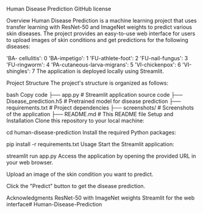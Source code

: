 Human Disease Prediction
GitHub license

Overview
Human Disease Prediction is a machine learning project that uses transfer learning with ResNet-50 and ImageNet weights to predict various skin diseases. The project provides an easy-to-use web interface for users to upload images of skin conditions and get predictions for the following diseases:

'BA- cellulitis': 0
'BA-impetigo': 1
'FU-athlete-foot': 2
'FU-nail-fungus': 3
'FU-ringworm': 4
'PA-cutaneous-larva-migrans': 5
'VI-chickenpox': 6
'VI-shingles': 7
The application is deployed locally using Streamlit.

Project Structure
The project's structure is organized as follows:

bash
Copy code
├── app.py                   # Streamlit application source code
├── Disease_prediction.h5     # Pretrained model for disease prediction
├── requirements.txt         # Project dependencies
├── screenshots/             # Screenshots of the application
├── README.md                # This README file
Setup and Installation
Clone this repository to your local machine:


cd human-disease-prediction
Install the required Python packages:


pip install -r requirements.txt
Usage
Start the Streamlit application:


streamlit run app.py
Access the application by opening the provided URL in your web browser.

Upload an image of the skin condition you want to predict.

Click the "Predict" button to get the disease prediction.


Acknowledgments
ResNet-50 with ImageNet weights
Streamlit for the web interface# Human-Disease-Prediction
